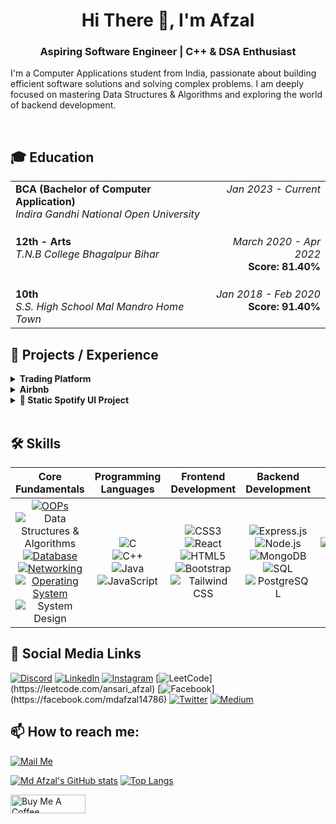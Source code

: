 <div align="center">
  <h1>Hi There 👋, I'm Afzal</h1>
  <h3>Aspiring Software Engineer | C++ & DSA Enthusiast</h3>
</div>


I'm a Computer Applications student from India, passionate about building efficient software solutions and solving complex problems. I am deeply focused on mastering Data Structures & Algorithms and exploring the world of backend development.

<br>

## 🎓 Education

<table width="85%" border="0">
  <tbody>
    <tr>
      <td align="left" valign="top">
        <strong>BCA (Bachelor of Computer Application)</strong><br>
        <em>Indira Gandhi National Open University</em>
      </td>
      <td align="right" valign="top">
        <em>Jan 2023 - Current</em>
      </td>
    </tr>
    <tr>
      <td align="left" valign="top" style="padding-top: 20px;">
        <strong>12th - Arts</strong><br>
        <em>T.N.B College Bhagalpur Bihar</em>
      </td>
      <td align="right" valign="top" style="padding-top: 20px;">
        <em>March 2020 - Apr 2022</em><br>
        <strong>Score: 81.40%</strong>
      </td>
    </tr>
    <tr>
      <td align="left" valign="top" style="padding-top: 20px;">
        <strong>10th</strong><br>
        <em>S.S. High School Mal Mandro Home Town</em>
      </td>
      <td align="right" valign="top" style="padding-top: 20px;">
        <em>Jan 2018 - Feb 2020</em><br>
        <strong>Score: 91.40%</strong>
      </td>
    </tr>
  </tbody>
</table>

## 🚀 Projects / Experience

<details>
  <summary><b>Trading Platform</b></summary>
  <br>
  <em>June 2025 to July 2025</em>
  <p><b>This Online Trading Platform</b> focused on building the user interface for a modern financial services landing page. With a design language inspired by industry leaders like Zerodha, this application was created to sharpen skills in front-end technologies.</p>
  <p><i>The project emphasizes responsive design and a clean, functional layout, built entirely with ReactJS.</i>
</p>
  <b>Technologies Used :</b> &nbsp;<b><i> ReactJS, HTML5, CSS3, JavaScript</i></b>
  <br>
  <a href="https://github.com/Afzal14786/Trading-Platform" target="_blank">View Project</a>
</details>

<details>
  <summary><b>Airbnb</b></summary>
  <br>
  <em>Apr 2025 to Apr 2025</em>
  <p>A complete MERN-stack inspired web application that mimics the core functionality of a vacation rental marketplace like Airbnb. This project features a robust RESTful API built with Node.js/Express and a dynamic, server-rendered front-end using EJS. Key features include user authentication, full CRUD operations for property listings, and the ability for users to post reviews.
</p>
  <b>Technologies Used :</b> &nbsp;<b><i> ReactJS, expressJS, mongoDB, ejs, HTML5, CSS3, JavaScript</i></b>
  <br>
  <a href="https://github.com/Afzal14786/Airbnb" target="_blank">View Project</a>
</details>

<details>
  <summary><b>🎵 Static Spotify UI Project</b></summary>
  <br>
  <em>Feb 2025 to Mid Feb-2025</em>
  <p>This is a static front-end project that visually recreates the user interface of the Spotify web player. Built using only HTML5 and CSS3, the goal was to precisely replicate a complex, real-world layout and practice advanced styling techniques.</p>
  <b>Technologies Used :</b> &nbsp;<b><i> HTML, CSS</i></b>
  <br>
  <a href="https://github.com/Afzal14786/Spotify-Clone" target="_blank">View Project</a>
</details>

<br>

## 🛠️ Skills

| Core Fundamentals | Programming Languages | Frontend Development | Backend Development | DevOps |
| :---: | :---: | :---: | :---: | :---: |
| [![OOPs](https://img.shields.io/badge/OOPs-%23F89820.svg?style=plastic&logo=java&logoColor=white)](https://www.java.com/) <br> ![Data Structures & Algorithms](https://img.shields.io/badge/DSA-%23323330.svg?style=plastic&logo=c&logoColor=%23A8B9CC) <br> [![Database](https://img.shields.io/badge/Database-%23336791.svg?style=plastic&logo=postgresql&logoColor=white)](https://www.postgresql.org/) <br> [![Networking](https://img.shields.io/badge/Networking-%23009688.svg?style=plastic&logo=cisco&logoColor=white)](https://www.cisco.com/) <br> [![Operating System](https://img.shields.io/badge/Operating%20System-%234A4A4A.svg?style=plastic&logo=linux&logoColor=white)](https://www.linux.org/) <br> ![System Design](https://img.shields.io/badge/System%20Design-%23323330.svg?style=plastic&logo=google&logoColor=%234285F4) | ![C](https://img.shields.io/badge/C-%23323330.svg?style=plastic&logo=c&logoColor=%23A8B9CC) <br> ![C++](https://img.shields.io/badge/C++-%23323330.svg?style=plastic&logo=c%2B%2B&logoColor=%2300599C) <br> ![Java](https://img.shields.io/badge/Java-%23323330.svg?style=plastic&logo=openjdk&logoColor=%23ED8B00) <br> ![JavaScript](https://img.shields.io/badge/JavaScript-%23323330.svg?style=plastic&logo=javascript&logoColor=%23F7DF1E) | ![CSS3](https://img.shields.io/badge/CSS3-%23323330.svg?style=plastic&logo=css3&logoColor=%231572B6) <br> ![React](https://img.shields.io/badge/React-%23323330.svg?style=plastic&logo=react&logoColor=%2361DAFB) <br> ![HTML5](https://img.shields.io/badge/HTML5-%23323330.svg?style=plastic&logo=html5&logoColor=%23E34F26) <br> ![Bootstrap](https://img.shields.io/badge/Bootstrap-%23323330.svg?style=plastic&logo=bootstrap&logoColor=%237952B3) <br> ![Tailwind CSS](https://img.shields.io/badge/Tailwind%20CSS-%23323330.svg?style=plastic&logo=tailwindcss&logoColor=%2306B6D4) | ![Express.js](https://img.shields.io/badge/Express.js-%23323330.svg?style=plastic&logo=express&logoColor=white) <br> ![Node.js](https://img.shields.io/badge/Node.js-%23323330.svg?style=plastic&logo=node.js&logoColor=%23339933) <br> ![MongoDB](https://img.shields.io/badge/MongoDB-%23323330.svg?style=plastic&logo=mongodb&logoColor=%2347A248) <br> ![SQL](https://img.shields.io/badge/SQL-%23323330.svg?style=plastic&logo=postgresql&logoColor=%234169E1) <br> ![PostgreSQL](https://img.shields.io/badge/PostgreSQL-%23323330.svg?style=plastic&logo=postgresql&logoColor=%234169E1) | ![Kubernetes](https://img.shields.io/badge/Kubernetes-%23323330.svg?style=plastic&logo=kubernetes&logoColor=%23326CE5) <br> ![Docker](https://img.shields.io/badge/Docker-%23323330.svg?style=plastic&logo=docker&logoColor=%232496ED) <br> ![CI/CD](https://img.shields.io/badge/CI/CD-%23323330.svg?style=plastic&logo=githubactions&logoColor=%232088FF) |


## 🔗 Social Media Links

[![Discord](https://img.shields.io/badge/Discord-%237289DA.svg?logo=discord&logoColor=white)](https://discord.gg/mdafzal14786)
[![LinkedIn](https://img.shields.io/badge/LinkedIn-%230077B5.svg?logo=linkedin&logoColor=white)](https://linkedin.com/in/mdafzal14786)
[![Instagram](https://img.shields.io/badge/Instagram-%23E4405F.svg?logo=instagram&logoColor=white)](https://instagram.com/mdafzal14786)
[![LeetCode](https://img.shields.io/badge/LeetCode-FFA116.svg?logo=leetcode&logoColor=black")](https://leetcode.com/ansari_afzal)
[![Facebook](https://img.shields.io/badge/Facebook-%231877F2.svg?logo=facebook&logoColor=white")](https://facebook.com/mdafzal14786)
[![Twitter](https://img.shields.io/badge/Twitter-%231DA1F2.svg?logo=twitter&logoColor=white)](https://twitter.com/mdafzal14786)
[![Medium](https://img.shields.io/badge/Medium-12100E.svg?logo=medium&logoColor=white)](https://medium.com/@mdafzal14786)

## 📫 How to reach me:

 [![Mail Me](https://img.shields.io/badge/Contact-blue?style=social&logo=gmail)](mailto:mdafzal14777@gmail.com)  

[![Md Afzal's GitHub stats](https://github-readme-stats.vercel.app/api?username=Afzal14786&show_icons=true&theme=radical)](https://github.com/Afzal14786/github-readme-stats)
[![Top Langs](https://github-readme-stats.vercel.app/api/top-langs/?username=Afzal14786&layout=compact&theme=vision-friendly-dark)](https://github.com/Afzal14786/github-readme-stats)


<!-- buy me a coffee -->
<a href="https://buymeacoffee.com/mdafzal14786" target="_blank"><img src="https://cdn.buymeacoffee.com/buttons/v2/default-yellow.png" alt="Buy Me A Coffee" style="height: 30px !important;width: 120px !important;" ></a>
